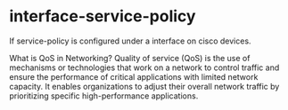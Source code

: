 # interface-service-policy
If service-policy is configured under a interface on cisco devices. 

What is QoS in Networking?
Quality of service (QoS) is the use of mechanisms or technologies that work on a network to control traffic and ensure the performance of critical applications with limited network capacity. It enables organizations to adjust their overall network traffic by prioritizing specific high-performance applications.
